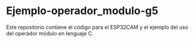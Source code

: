 # Ejemplo-operador_modulo-g5
Este repositorio contiene el código para el ESP32CAM y el ejemplo del uso del operador módulo en lenguaje C.
